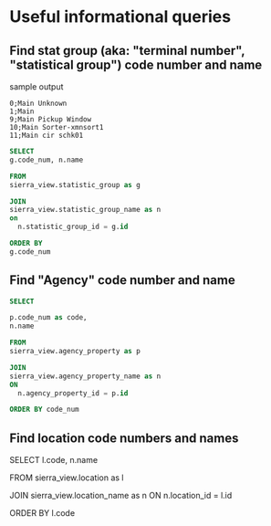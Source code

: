 # Useful informational queries

## Find stat group (aka: "terminal number", "statistical group") code number and name 
sample output
```csv
0;Main Unknown
1;Main
9;Main Pickup Window
10;Main Sorter-xmnsort1
11;Main cir schk01
```

```sql
SELECT
g.code_num, n.name

FROM 
sierra_view.statistic_group as g 

JOIN
sierra_view.statistic_group_name as n
on
  n.statistic_group_id = g.id

ORDER BY 
g.code_num
```

## Find "Agency" code number and name

```sql
SELECT

p.code_num as code,
n.name

FROM 
sierra_view.agency_property as p

JOIN
sierra_view.agency_property_name as n
ON
  n.agency_property_id = p.id

ORDER BY code_num
```

## Find location code numbers and names
SELECT
l.code,
n.name

FROM 
sierra_view.location as l

JOIN
sierra_view.location_name as n
ON
  n.location_id = l.id

ORDER BY 
l.code